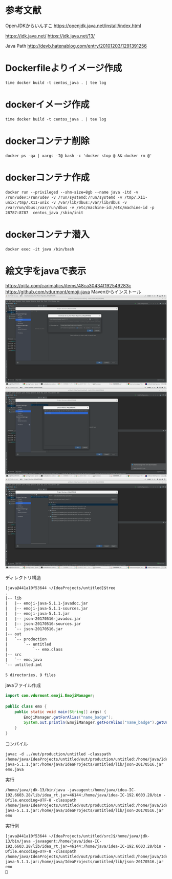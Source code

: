 # 参考文献

OpenJDKからいんすこ
https://openjdk.java.net/install/index.html

https://jdk.java.net/
https://jdk.java.net/13/

Java Path
http://devb.hatenablog.com/entry/20101203/1291391256

# Dockerfileよりイメージ作成

```
time docker build -t centos_java . | tee log
```


# dockerイメージ作成

```
time docker build -t centos_java . | tee log
```

# dockerコンテナ削除

```
docker ps -qa | xargs -I@ bash -c 'docker stop @ && docker rm @'
```

# dockerコンテナ作成

```
docker run --privileged --shm-size=8gb --name java -itd -v /run/udev:/run/udev -v /run/systemd:/run/systemd -v /tmp/.X11-unix:/tmp/.X11-unix -v /var/lib/dbus:/var/lib/dbus -v /var/run/dbus:/var/run/dbus -v /etc/machine-id:/etc/machine-id -p 28787:8787  centos_java /sbin/init
```

# dockerコンテナ潜入

```
docker exec -it java /bin/bash
```

# 絵文字をjavaで表示

https://qiita.com/carimatics/items/48ca30434f192549283c
https://github.com/vdurmont/emoji-java
Mavenからインストール
![](./1.png)
![](./2.png)
![](./3.png)

ディレクトリ構造
```
[java@441a10f53644 ~/IdeaProjects/untitled]$tree
.
|-- lib
|   |-- emoji-java-5.1.1-javadoc.jar
|   |-- emoji-java-5.1.1-sources.jar
|   |-- emoji-java-5.1.1.jar
|   |-- json-20170516-javadoc.jar
|   |-- json-20170516-sources.jar
|   `-- json-20170516.jar
|-- out
|   `-- production
|       `-- untitled
|           `-- emo.class
|-- src
|   `-- emo.java
`-- untitled.iml

5 directories, 9 files
```

javaファイル作成
```emo.java
import com.vdurmont.emoji.EmojiManager;

public class emo {
    public static void main(String[] args) {
        EmojiManager.getForAlias("name_badge");
        System.out.println(EmojiManager.getForAlias("name_badge").getUnicode());
    }
}
```
コンパイル
```
javac -d ../out/production/untitled -classpath /home/java/IdeaProjects/untitled/out/production/untitled:/home/java/IdeaProjects/untitled/lib/emoji-java-5.1.1.jar:/home/java/IdeaProjects/untitled/lib/json-20170516.jar emo.java
```
実行
```
/home/java/jdk-13/bin/java -javaagent:/home/java/idea-IC-192.6603.28/lib/idea_rt.jar=46144:/home/java/idea-IC-192.6603.28/bin -Dfile.encoding=UTF-8 -classpath /home/java/IdeaProjects/untitled/out/production/untitled:/home/java/IdeaProjects/untitled/lib/emoji-java-5.1.1.jar:/home/java/IdeaProjects/untitled/lib/json-20170516.jar emo
```
実行例
```
[java@441a10f53644 ~/IdeaProjects/untitled/src]$/home/java/jdk-13/bin/java -javaagent:/home/java/idea-IC-192.6603.28/lib/idea_rt.jar=46144:/home/java/idea-IC-192.6603.28/bin -Dfile.encoding=UTF-8 -classpath /home/java/IdeaProjects/untitled/out/production/untitled:/home/java/IdeaProjects/untitled/lib/emoji-java-5.1.1.jar:/home/java/IdeaProjects/untitled/lib/json-20170516.jar emo
📛
```
